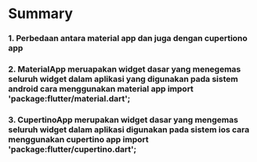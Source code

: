 # Summary

### 1. Perbedaan antara material app dan juga dengan cupertiono app 
### 2. MaterialApp meruapakan widget dasar yang menegemas seluruh widget dalam aplikasi yang digunakan pada sistem android cara menggunakan material app import 'package:flutter/material.dart';
### 3. CupertinoApp merupakan widget dasar yang mengemas seluruh widget dalam aplikasi digunakan pada sistem ios cara menggunakan cupertino app import 'package:flutter/cupertino.dart';
 
